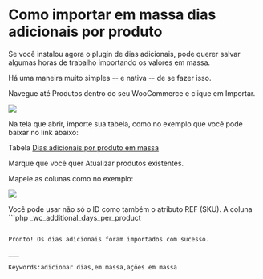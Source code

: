# Como importar em massa dias adicionais por produto

Se você instalou agora o plugin de dias adicionais, pode querer salvar algumas horas de trabalho importando os valores em massa.

Há uma maneira muito simples -- e nativa -- de se fazer isso.

Navegue até Produtos dentro do seu WooCommerce e clique em Importar. 

[![](https://s3-eu-west-1.amazonaws.com/cdn.supporthero.io/article/2624/a8e4c8b2-cab2-44e1-8587-1b1955f5753c.jpg)](https://s3-eu-west-1.amazonaws.com/cdn.supporthero.io/article/2624/a8e4c8b2-cab2-44e1-8587-1b1955f5753c.jpg)

Na tela que abrir, importe sua tabela, como no exemplo que você pode baixar no link abaixo:

[](https://s3-eu-west-1.amazonaws.com/cdn.supporthero.io/article/2624/tabela.csv)Tabela [Dias adicionais por produto em massa](https://s3-eu-west-1.amazonaws.com/cdn.supporthero.io/article/2624/tabela.csv)  

Marque que você quer Atualizar produtos existentes.

Mapeie as colunas como no exemplo:

[![](https://s3-eu-west-1.amazonaws.com/cdn.supporthero.io/article/2624/b5de8048-13ae-4178-8184-dff3e97486b8.jpg)](https://s3-eu-west-1.amazonaws.com/cdn.supporthero.io/article/2624/b5de8048-13ae-4178-8184-dff3e97486b8.jpg)

Você pode usar não só o ID como também o atributo REF (SKU). A coluna ```php
_wc_additional_days_per_product
``` precisa ser nomeada dessa forma para que funcione corretamente.

Pronto! Os dias adicionais foram importados com sucesso.

___

Keywords:adicionar dias,em massa,ações em massa